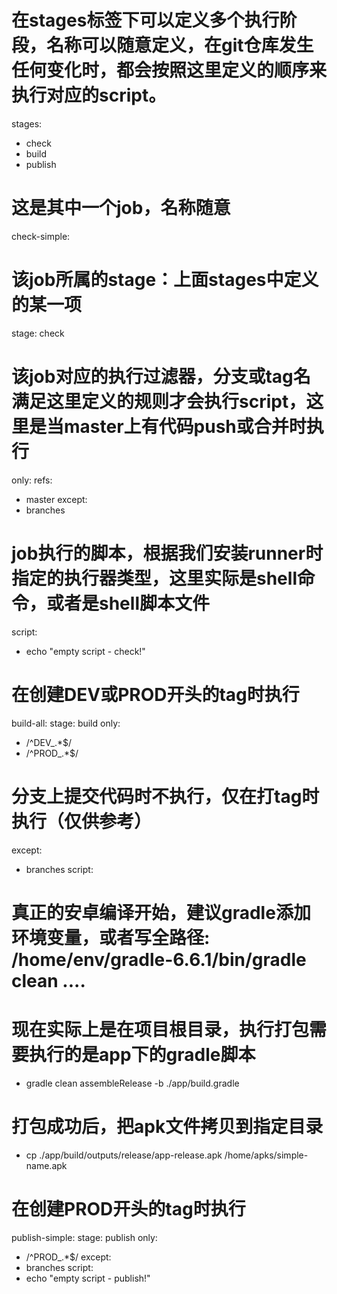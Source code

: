 # 在stages标签下可以定义多个执行阶段，名称可以随意定义，在git仓库发生任何变化时，都会按照这里定义的顺序来执行对应的script。
stages:
- check
- build
- publish

# 这是其中一个job，名称随意
check-simple:
# 该job所属的stage：上面stages中定义的某一项
stage: check
# 该job对应的执行过滤器，分支或tag名满足这里定义的规则才会执行script，这里是当master上有代码push或合并时执行
only:
refs:
- master
  except:
- branches
# job执行的脚本，根据我们安装runner时指定的执行器类型，这里实际是shell命令，或者是shell脚本文件
script:
- echo "empty script - check!"

# 在创建DEV或PROD开头的tag时执行
build-all:
stage: build
only:
- /^DEV_.*$/
- /^PROD_.*$/
# 分支上提交代码时不执行，仅在打tag时执行（仅供参考）
except:
- branches
  script:
# 真正的安卓编译开始，建议gradle添加环境变量，或者写全路径: /home/env/gradle-6.6.1/bin/gradle clean ....
# 现在实际上是在项目根目录，执行打包需要执行的是app下的gradle脚本
- gradle clean assembleRelease -b ./app/build.gradle
# 打包成功后，把apk文件拷贝到指定目录
- cp ./app/build/outputs/release/app-release.apk /home/apks/simple-name.apk

# 在创建PROD开头的tag时执行
publish-simple:
stage: publish
only:
- /^PROD_.*$/
  except:
- branches
  script:
- echo "empty script - publish!"
  